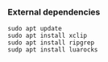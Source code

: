 ### External dependencies

```
sudo apt update
sudo apt install xclip
sudo apt install ripgrep
sudp apt install luarocks

```
